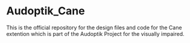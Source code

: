 # Audoptik_Cane
This is the official repository for the design files and code for the Cane extention which is part of the Audoptik Project for the visually impaired.
